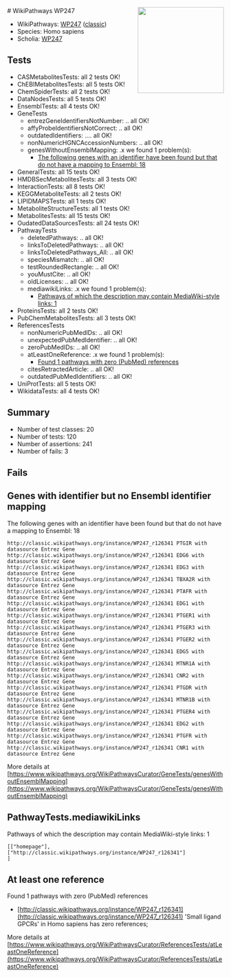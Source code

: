 <img style="float: right; width: 200px" src="https://upload.wikimedia.org/wikipedia/commons/thumb/8/83/Wplogo_with_text_500.png/640px-Wplogo_with_text_500.png" />
# WikiPathways WP247

* WikiPathways: [WP247](https://wikipathways.org/pathways/WP247) ([classic](https://classic.wikipathways.org/instance/WP247))
* Species: Homo sapiens
* Scholia: [WP247](https://scholia.toolforge.org/wikipathways/WP247)
## Tests
* CASMetabolitesTests: all 2 tests OK!
* ChEBIMetabolitesTests: all 5 tests OK!
* ChemSpiderTests: all 2 tests OK!
* DataNodesTests: all 5 tests OK!
* EnsemblTests: all 4 tests OK!
* GeneTests
    * entrezGeneIdentifiersNotNumber: .. all OK!
    * affyProbeIdentifiersNotCorrect: .. all OK!
    * outdatedIdentifiers: .... all OK!
    * nonNumericHGNCAccessionNumbers: .. all OK!
    * genesWithoutEnsemblMapping: .x we found 1 problem(s):
        * [The following genes with an identifier have been found but that do not have a mapping to Ensembl: 18](#c4e54315)
* GeneralTests: all 15 tests OK!
* HMDBSecMetabolitesTests: all 3 tests OK!
* InteractionTests: all 8 tests OK!
* KEGGMetaboliteTests: all 2 tests OK!
* LIPIDMAPSTests: all 1 tests OK!
* MetaboliteStructureTests: all 1 tests OK!
* MetabolitesTests: all 15 tests OK!
* OudatedDataSourcesTests: all 24 tests OK!
* PathwayTests
    * deletedPathways: .. all OK!
    * linksToDeletedPathways: .. all OK!
    * linksToDeletedPathways_All: .. all OK!
    * speciesMismatch: .. all OK!
    * testRoundedRectangle: .. all OK!
    * youMustCite: .. all OK!
    * oldLicenses: .. all OK!
    * mediawikiLinks: .x we found 1 problem(s):
        * [Pathways of which the description may contain MediaWiki-style links: 1](#da69cf45)
* ProteinsTests: all 2 tests OK!
* PubChemMetabolitesTests: all 3 tests OK!
* ReferencesTests
    * nonNumericPubMedIDs: .. all OK!
    * unexpectedPubMedIdentifier: .. all OK!
    * zeroPubMedIDs: .. all OK!
    * atLeastOneReference: .x we found 1 problem(s):
        * [Found 1 pathways with zero (PubMed) references](#d0a459f0)
    * citesRetractedArticle: .. all OK!
    * outdatedPubMedIdentifiers: .. all OK!
* UniProtTests: all 5 tests OK!
* WikidataTests: all 4 tests OK!


## Summary

* Number of test classes: 20
* Number of tests: 120
* Number of assertions: 241
* Number of fails: 3

## Fails

<a name="c4e54315" />

## Genes with identifier but no Ensembl identifier mapping

The following genes with an identifier have been found but that do not have a mapping to Ensembl: 18
```
http://classic.wikipathways.org/instance/WP247_r126341 PTGIR with datasource Entrez Gene
http://classic.wikipathways.org/instance/WP247_r126341 EDG6 with datasource Entrez Gene
http://classic.wikipathways.org/instance/WP247_r126341 EDG3 with datasource Entrez Gene
http://classic.wikipathways.org/instance/WP247_r126341 TBXA2R with datasource Entrez Gene
http://classic.wikipathways.org/instance/WP247_r126341 PTAFR with datasource Entrez Gene
http://classic.wikipathways.org/instance/WP247_r126341 EDG1 with datasource Entrez Gene
http://classic.wikipathways.org/instance/WP247_r126341 PTGER1 with datasource Entrez Gene
http://classic.wikipathways.org/instance/WP247_r126341 PTGER3 with datasource Entrez Gene
http://classic.wikipathways.org/instance/WP247_r126341 PTGER2 with datasource Entrez Gene
http://classic.wikipathways.org/instance/WP247_r126341 EDG5 with datasource Entrez Gene
http://classic.wikipathways.org/instance/WP247_r126341 MTNR1A with datasource Entrez Gene
http://classic.wikipathways.org/instance/WP247_r126341 CNR2 with datasource Entrez Gene
http://classic.wikipathways.org/instance/WP247_r126341 PTGDR with datasource Entrez Gene
http://classic.wikipathways.org/instance/WP247_r126341 MTNR1B with datasource Entrez Gene
http://classic.wikipathways.org/instance/WP247_r126341 PTGER4 with datasource Entrez Gene
http://classic.wikipathways.org/instance/WP247_r126341 EDG2 with datasource Entrez Gene
http://classic.wikipathways.org/instance/WP247_r126341 PTGFR with datasource Entrez Gene
http://classic.wikipathways.org/instance/WP247_r126341 CNR1 with datasource Entrez Gene
```

More details at [https://www.wikipathways.org/WikiPathwaysCurator/GeneTests/genesWithoutEnsemblMapping](https://www.wikipathways.org/WikiPathwaysCurator/GeneTests/genesWithoutEnsemblMapping)

<a name="da69cf45" />

## PathwayTests.mediawikiLinks

Pathways of which the description may contain MediaWiki-style links: 1
```
[["homepage"],
["http://classic.wikipathways.org/instance/WP247_r126341"]
]
```

<a name="d0a459f0" />

## At least one reference

Found 1 pathways with zero (PubMed) references

* [http://classic.wikipathways.org/instance/WP247_r126341](http://classic.wikipathways.org/instance/WP247_r126341) 'Small ligand GPCRs' in Homo sapiens has zero references; 


More details at [https://www.wikipathways.org/WikiPathwaysCurator/ReferencesTests/atLeastOneReference](https://www.wikipathways.org/WikiPathwaysCurator/ReferencesTests/atLeastOneReference)

